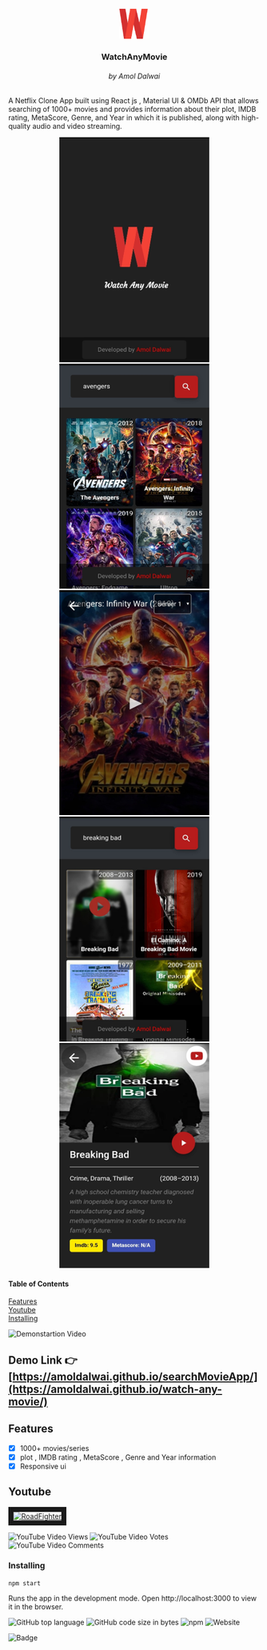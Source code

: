 <p align="center">
  <img src="public/WatchAnyMovieLogo.png" width="60" height="60" />
  <h3 align="center">
    WatchAnyMovie
    <h6 align="center">
    by Amol Dalwai
    </h6>
  </h1>
  
  
</p>

A Netflix Clone App built using React js , Material UI & OMDb API that allows searching of 1000+ movies and provides information about their plot, IMDB rating, MetaScore, Genre, and Year in which it is published, along with high-quality audio and video streaming.

<p align="center">
<img src="screenshot/5.jpeg" width="300" height="450" /><img src="screenshot/1.jpeg" width="300" height="450" /><img src="screenshot/2.jpeg" width="300" height="450" />
<img src="screenshot/3.jpeg" width="300" height="450" /><img src="screenshot/4.jpeg" width="300" height="450" />
</p>

#### Table of Contents

[Features](#Features)  
[Youtube](#Youtube)\
[Installing](#Installing)

![Demonstartion Video](https://j.gifs.com/P7LQ12.gif)

## Demo Link :point_right: [https://amoldalwai.github.io/searchMovieApp/](https://amoldalwai.github.io/watch-any-movie/)

## Features

- [x] 1000+ movies/series
- [x] plot , IMDB rating , MetaScore , Genre and Year information
- [x] Responsive ui

## Youtube

<a href="http://www.youtube.com/watch?feature=player_embedded&v=JBxHfKrVjfM
" target="_blank"><img src="http://img.youtube.com/vi/JBxHfKrVjfM/0.jpg" 
alt="RoadFighter " width="240" height="180" border="10" /></a>

![YouTube Video Views](https://img.shields.io/youtube/views/JBxHfKrVjfM?style=plastic)
![YouTube Video Votes](https://img.shields.io/youtube/likes/JBxHfKrVjfM?style=social&withDislikes)
![YouTube Video Comments](https://img.shields.io/youtube/comments/JBxHfKrVjfM?style=social)

### Installing

```
npm start
```

Runs the app in the development mode.
Open http://localhost:3000 to view it in the browser.

![GitHub top language](https://img.shields.io/github/languages/top/amoldalwai/searchMovieApp?style=plastic)
![GitHub code size in bytes](https://img.shields.io/github/languages/code-size/amoldalwai/searchMovieApp?style=plastic)
![npm](https://img.shields.io/npm/v/npm?color=green)
![Website](https://img.shields.io/website?style=plastic&url=https%3A%2F%2Famoldalwai.github.io%2FsearchMovieApp%2F)

![Badge](https://img.shields.io/badge/Made%20by-Amol%20Dalwai-red?style=for-the-badge)
